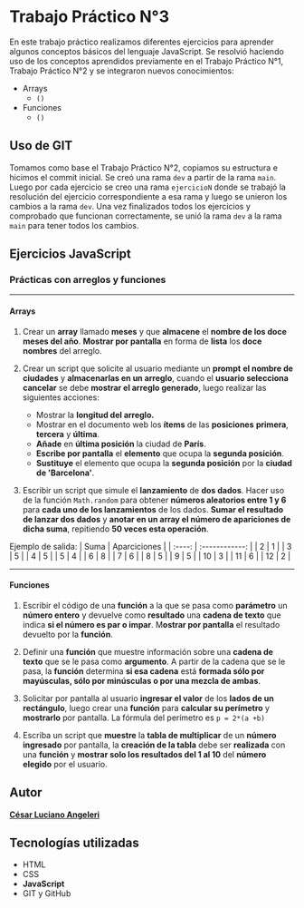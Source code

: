 # Trabajo Práctico N°3
En este trabajo práctico realizamos diferentes ejercicios para aprender algunos conceptos básicos del lenguaje JavaScript.
Se resolvió haciendo uso de los conceptos aprendidos previamente en el Trabajo Práctico N°1, Trabajo Práctico N°2 y se integraron nuevos conocimientos:
* Arrays
    * `()`
* Funciones
    * `()`
## Uso de GIT
Tomamos como base el Trabajo Práctico N°2, copiamos su estructura e hicimos el commit inicial. Se creó una rama `dev` a partir de la rama `main`. Luego por cada ejercicio se creo una rama `ejercicioN` donde se trabajó la resolución del ejercicio correspondiente a esa rama y luego se unieron los cambios a la rama `dev`. Una vez finalizados todos los ejercicios y comprobado que funcionan correctamente, se unió la rama `dev` a la rama `main` para tener todos los cambios. 
## Ejercicios JavaScript
### Prácticas con arreglos y funciones
-------------------
#### Arrays

1. Crear un **array** llamado **meses** y que **almacene** el **nombre de los doce meses del año**. **Mostrar por pantalla** en forma de **lista**  los **doce nombres** del arreglo.

2. Crear un script que solicite al usuario mediante un **prompt** **el nombre de ciudades** y **almacenarlas en un arreglo**, cuando el **usuario selecciona cancelar** se debe **mostrar el arreglo generado**, luego realizar las siguientes acciones:

    * Mostrar la **longitud del arreglo.**
    * Mostrar en el documento web los **ítems** de las **posiciones** **primera**, **tercera** y **última**.
    * **Añade** en **última posición** la ciudad de **París**.
    * **Escribe por pantalla** el **elemento** que ocupa la **segunda posición**.
    * **Sustituye** el elemento que ocupa la **segunda posición** por la **ciudad de 'Barcelona'**.

3. Escribir un script que simule el **lanzamiento** de **dos dados**. Hacer uso de la función `Math.random` para obtener **números aleatorios entre 1 y 6** para **cada uno de los lanzamientos** de los dados. **Sumar el resultado de lanzar dos dados** y **anotar en un array el número de apariciones de dicha suma**, repitiendo **50 veces esta operación**.

Ejemplo de salida:
| Suma | Aparciciones |
| :----: | :------------: |
| 2 | 1 |
| 3 | 5 |
| 4 | 5 |
| 5 | 4 |
| 6 | 8 |
| 7 | 6 |
| 8 | 5 |
| 9 | 5 |
| 10 | 3 |
| 11 | 6 |
| 12 | 2 |

------------------
#### Funciones
1. Escribir el código de una **función** a la que se pasa como **parámetro** un **número entero** y devuelve como **resultado** una **cadena de texto** que indica **si el número es par o impar**. M**ostrar por pantalla** el resultado devuelto por la **función**.

2. Definir una **función** que muestre información sobre una **cadena de texto** que se le pasa como **argumento**. A partir de la cadena que se le pasa, la **función** determina **si esa cadena** está **formada sólo por mayúsculas, sólo por minúsculas o por una mezcla de ambas**.

3. Solicitar por pantalla al usuario **ingresar el valor** de los **lados de un rectángulo**, luego crear una **función** para **calcular su perímetro** y **mostrarlo** por pantalla. La fórmula del perímetro  es `p = 2*(a +b)`
4. Escriba un script que **muestre** la **tabla de multiplicar** de un **número ingresado** por pantalla, la **creación de la tabla** debe ser **realizada** con una **función** y **mostrar solo los resultados del 1 al 10** del **número elegido** por el usuario.

## Autor
[**César Luciano Angeleri**](https://www.linkedin.com/in/cesar-luciano-angeleri/)
## Tecnologías utilizadas
* HTML
* CSS
* **JavaScript**
*  GIT y GitHub
